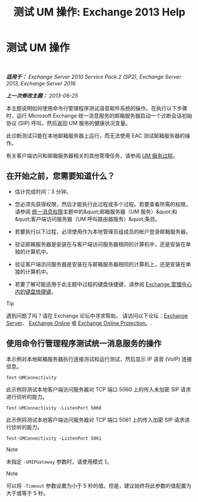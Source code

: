 ﻿---
title: '测试 UM 操作: Exchange 2013 Help'
TOCTitle: 测试 UM 操作
ms:assetid: 06c9ab4e-8272-47b1-a217-e366f7e9dbaa
ms:mtpsurl: https://technet.microsoft.com/zh-cn/library/Aa995957(v=EXCHG.150)
ms:contentKeyID: 56271415
ms.date: 05/21/2018
mtps_version: v=EXCHG.150
ms.translationtype: MT
---

# 测试 UM 操作

 

_**适用于：** Exchange Server 2010 Service Pack 2 (SP2), Exchange Server 2013, Exchange Server 2016_

_**上一次修改主题：** 2013-06-25_

本主题说明如何使用命令行管理程序测试语音邮件系统的操作。在执行以下步骤时，运行 Microsoft Exchange 统一消息服务的邮箱服务器启动一个诊断会话初始协议 (SIP) 呼叫，然后返回 UM 服务的健康状况变量。

此诊断测试只能在本地邮箱服务器上运行，而无法使用 EAC 测试邮箱服务器的操作。

有关客户端访问和邮箱服务器相关的其他管理任务，请参阅 [UM 服务过程](um-services-procedures-exchange-2013-help.md)。

## 在开始之前，您需要知道什么？

  - 估计完成时间：3 分钟。

  - 您必须先获得权限，然后才能执行此过程或多个过程。若要查看所需的权限，请参阅 [统一消息权限](unified-messaging-permissions-exchange-2013-help.md)主题中的\&quot;邮箱服务器（UM 服务）\&quot;和\&quot;客户端访问服务器（UM 呼叫路由器服务）\&quot;条目。

  - 若要执行以下过程，必须使用作为本地管理员组成员的帐户登录邮箱服务器。

  - 验证邮箱服务器是安装在与客户端访问服务器相同的计算机中，还是安装在单独的计算机中。

  - 验证客户端访问服务器是安装在与邮箱服务器相同的计算机上，还是安装在单独的计算机中。

  - 若要了解可能适用于此主题中过程的键盘快捷键，请参阅 [Exchange 管理中心内的键盘快捷键](keyboard-shortcuts-in-the-exchange-admin-center-exchange-online-protection-help.md)。

> [!tip]
> 遇到问题了吗？请在 Exchange 论坛中寻求帮助。 请访问以下论坛：<a href="https://go.microsoft.com/fwlink/p/?linkid=60612">Exchange Server</a>、 <a href="https://go.microsoft.com/fwlink/p/?linkid=267542">Exchange Online</a> 或 <a href="https://go.microsoft.com/fwlink/p/?linkid=285351">Exchange Online Protection</a>。.


## 使用命令行管理程序测试统一消息服务的操作

本示例对本地邮箱服务器执行连接测试和运行测试，然后显示 IP 语音 (VoIP) 连接信息。

    Test-UMConnectivity

此示例将测试本地客户端访问服务器对 TCP 端口 5060 上的传入未加密 SIP 请求进行侦听的能力。

    Test-UMConnectivity -ListenPort 5060

此示例将测试本地客户端访问服务器对 TCP 端口 5061 上的传入加密 SIP 请求进行侦听的能力。

    Test-UMConnectivity -ListenPort 5061

> [!NOTE]
> 未指定 <code>-UMIPGateway</code> 参数时，请使用模式 1。


> [!NOTE]
> 可以将 <code>-Timeout</code> 参数设置为小于 5 秒的值。但是，建议始终将此参数的值配置为大于或等于 5 秒。

